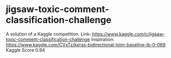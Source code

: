 # jigsaw-toxic-comment-classification-challenge
A solution of a Kaggle competition.
Link: https://www.kaggle.com/c/jigsaw-toxic-comment-classification-challenge
Inspiration: https://www.kaggle.com/CVxTz/keras-bidirectional-lstm-baseline-lb-0-069
Kaggle Score 0.94
